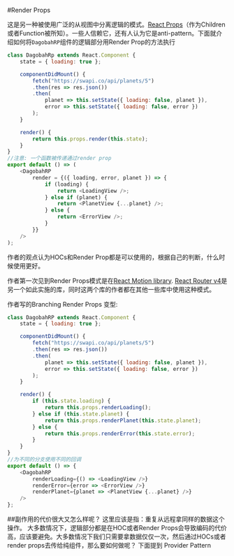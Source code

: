 #Render Props

这是另一种被使用广泛的从视图中分离逻辑的模式。[React Props](https://reactjs.org/docs/render-props.html)（作为Children或者Function被所知）。一些人信赖它，还有人认为它是anti-pattern。下面就介绍如何将`DagobahRP`组件的逻辑部分用Render Prop的方法执行
```js
class DagobahRp extends React.Component {
	state = { loading: true };

	componentDidMount() {
		fetch("https://swapi.co/api/planets/5")
		.then(res => res.json())
		.then(
			planet => this.setState({ loading: false, planet }),
			error => this.setState({ loading: false, error })
		);
	}

	render() {
		return this.props.render(this.state);
	}
}
//注意: 一个函数被传递通过render prop
export default () => (
	<DagobahRP
		render = {({ loading, error, planet }) => {
			if (loading) {
				return <LoadingView />;
			} else if (planet) {
				return <PlanetView {...planet} />;
			} else {
				return <ErrorView />;
			}
		}}
	/>
);
```
作者的观点认为HOCs和Render Prop都是可以使用的，根据自己的判断，什么时候使用更好。

作者第一次见到Render Props模式是在[React Motion library](https://github.com/chenglou/react-motion). [React Router v4](https://reacttraining.com/react-router/web/api/Route/render-func)是另一个如此实施的库，同时这两个库的作者都在其他一些库中使用这种模式。

作者写的Branching Render Props 变型:


```js
class DagobahRP extends React.Component {
	state = { loading: true };

	componentDidMount() {
		fetch("https://swapi.co/api/planets/5")
		.then(res => res.json())
		.then(
			planet => this.setState({ loading: false, planet }),
        	error => this.setState({ loading: false, error })
		);
	}

	render() {
		if (this.state.loading) {
			return this.props.renderLoading();
		} else if (this.state.planet) {
			return this.props.renderPlanet(this.state.planet);
		} else {
			return this.props.renderError(this.state.error);
		} 
	}
}
//为不同的分支使用不同的回调
export default () => {
	<DagobahRP
	    renderLoading={() => <LoadingView />}
	    renderError={error => <ErrorView />}
	    renderPlanet={planet => <PlanetView {...planet} />}
	/>
};
```
##副作用的代价很大又怎么样呢？
这里应该是指：重复从远程拿同样的数据这个操作。
大多数情况下，逻辑部分都是在HOC或者Render Props会导致编码的代价高，应该要避免。大多数情况下我们只需要拿数据仅仅一次，然后通过HOCs或者render props去传给纯组件，那么要如何做呢？ 下面提到 Provider Pattern